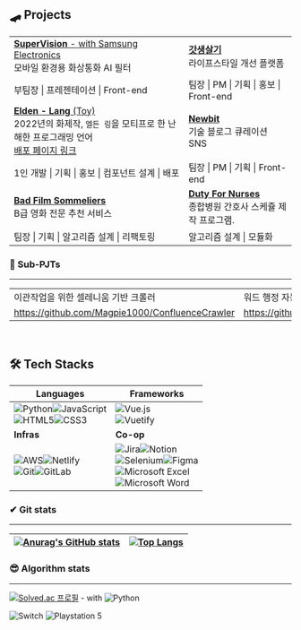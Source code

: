 ## 🛹 Projects
|                                                              |                                                              |
| ------------------------------------------------------------ | ------------------------------------------------------------ |
| [**SuperVision** - with Samsung Electronics](https://github.com/Magpie1000/SuperVision)<br /> 모바일 환경용 화상통화 AI 필터 | [**갓생살기**](https://github.com/Magpie1000/Godlife)<br />  라이프스타일 개선 플랫폼 |
| 부팀장 \| 프레젠테이션 \| Front-end                          | 팀장 \| PM \| 기획 \| 홍보 \| Front-end                      |
| [**Elden - Lang** (Toy)](https://github.com/Magpie1000/elden-lang)<br />2022년의 화제작, `엘든 링`을 모티프로 한 난해한 프로그래밍 언어<br /> [배포 페이지 링크](elden.link) | [**Newbit**](https://github.com/Magpie1000/Newbit)<br /> 기술 블로그 큐레이션 SNS |
| 1인 개발 \| 기획 \| 홍보 \| 컴포넌트 설계 \| 배포            | 팀장 \| PM \| 기획 \| Front-end                              |
| [**Bad Film Sommeliers** ](https://github.com/BadFilmSommeliers)<br />B급 영화 전문 추천 서비스 | [**Duty For Nurses**](https://github.com/Magpie1000/DutyForNurses)<br /> 종합병원 간호사 스케쥴 제작 프로그램. |
| 팀장 \| 기획 \| 알고리즘 설계 \| 리팩토링                    | 알고리즘 설계 \| 모듈화                                      |



### 🎢 Sub-PJTs 

-----

|                                                 |                                                        |
| ----------------------------------------------- | ------------------------------------------------------ |
| 이관작업을 위한 셀레니움 기반 크롤러            | 워드 행정 자동화                                       |
| https://github.com/Magpie1000/ConfluenceCrawler | https://github.com/Magpie1000/communicator_docx_merger |



<br>

## 🛠 Tech Stacks



| Languages                                                    | Frameworks                                                   |
| ------------------------------------------------------------ | ------------------------------------------------------------ |
| ![Python](https://img.shields.io/badge/python-3670A0?style=for-the-badge&logo=python&logoColor=ffdd54)![JavaScript](https://img.shields.io/badge/javascript-%23323330.svg?style=for-the-badge&logo=javascript&logoColor=%23F7DF1E)<br/>![HTML5](https://img.shields.io/badge/html5-%23E34F26.svg?style=for-the-badge&logo=html5&logoColor=white)![CSS3](https://img.shields.io/badge/css3-%231572B6.svg?style=for-the-badge&logo=css3&logoColor=white) | ![Vue.js](https://img.shields.io/badge/vuejs-%2335495e.svg?style=for-the-badge&logo=vuedotjs&logoColor=%234FC08D)<br/>![Vuetify](https://img.shields.io/badge/Vuetify-1867C0?style=for-the-badge&logo=vuetify&logoColor=AEDDFF) |
| **Infras**                                                   | **Co-op**                                                    |
| ![AWS](https://img.shields.io/badge/AWS-%23FF9900.svg?style=for-the-badge&logo=amazon-aws&logoColor=white)![Netlify](https://img.shields.io/badge/netlify-%23000000.svg?style=for-the-badge&logo=netlify&logoColor=#00C7B7)<br/>![Git](https://img.shields.io/badge/git-%23F05033.svg?style=for-the-badge&logo=git&logoColor=white)![GitLab](https://img.shields.io/badge/gitlab-%23181717.svg?style=for-the-badge&logo=gitlab&logoColor=white) | ![Jira](https://img.shields.io/badge/jira-%230A0FFF.svg?style=for-the-badge&logo=jira&logoColor=white)![Notion](https://img.shields.io/badge/Notion-%23000000.svg?style=for-the-badge&logo=notion&logoColor=white)<br/>![Selenium](https://img.shields.io/badge/-selenium-%43B02A?style=for-the-badge&logo=selenium&logoColor=white)![Figma](https://img.shields.io/badge/figma-%23F24E1E.svg?style=for-the-badge&logo=figma&logoColor=white) <br />![Microsoft Excel](https://img.shields.io/badge/Microsoft_Excel-217346?style=for-the-badge&logo=microsoft-excel&logoColor=white)<br/>![Microsoft Word](https://img.shields.io/badge/Microsoft_Word-2B579A?style=for-the-badge&logo=microsoft-word&logoColor=white)<br/> |



### ✔ Git stats

-----

| [![Anurag's GitHub stats](https://github-readme-stats.vercel.app/api?username=Magpie1000)](https://github.com/anuraghazra/github-readme-stats) | [![Top Langs](https://github-readme-stats.vercel.app/api/top-langs/?username=magpie1000&layout=compact)](https://github.com/magpie1000/github-readme-stats) |
| ------------------------------------------------------------ | ------------------------------------------------------------ |



### 😎 Algorithm stats

---



[![Solved.ac
프로필](http://mazassumnida.wtf/api/generate_badge?boj=magpie1000)](https://solved.ac/magpie1000) - with ![Python](https://img.shields.io/badge/python-3670A0?style=for-the-badge&logo=python&logoColor=ffdd54)



![Switch](https://img.shields.io/badge/Switch-E60012?style=for-the-badge&logo=nintendo-switch&logoColor=white)
![Playstation 5](https://img.shields.io/badge/Playstation%205-003791?style=for-the-badge&logo=playstation-5&logoColor=white)

<!--
**Magpie1000/Magpie1000** is a ✨ _special_ ✨ repository because its `README.md` (this file) appears on your GitHub profile.

Here are some ideas to get you started:

- 🔭 I’m currently working on ...
- 🌱 I’m currently learning ...
- 👯 I’m looking to collaborate on ...
- 🤔 I’m looking for help with ...
- 💬 Ask me about ...
- 📫 How to reach me: ...
- 😄 Pronouns: ...
- ⚡ Fun fact: ...
-->

